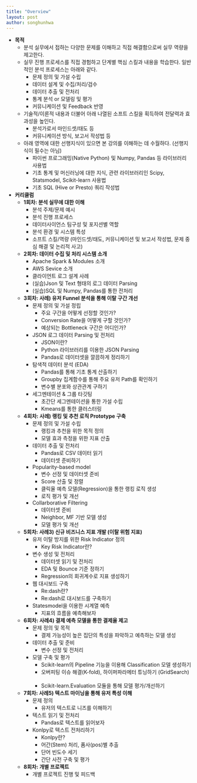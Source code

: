 ```yaml
---
title: "Overview"
layout: post
author: songhunhwa
---
```


- **목적**
	- 분석 실무에서 접하는 다양한 문제를 이해하고 직접 해결함으로써 실무 역량을 제고한다.
	- 실무 진행 프로세스를 직접 경험하고 단계별 핵심 스킬과 내용을 학습한다. 일반적인 분석 프로세스는 아래와 같다.
		- 문제 정의 및 가설 수립
		- 데이터 설계 및 수집/처리/검수
		- 데이터 추출 및 전처리
		- 통계 분석 or 모델링 및 평가
		- 커뮤니케이션 및 Feedback 반영
	- 기술적/이론적 내용과 더불어 아래 나열된 소프트 스킬을 획득하여 전달력과 효과성을 높인다.
		- 분석가로서 마인드셋/태도 등
		- 커뮤니케이션 방식, 보고서 작성법 등
	- 아래 영역에 대한 선행지식이 있으면 본 강의를 이해하는 데 수월하다. (선행지식이 필수는 아님) 
		- 파이썬 프로그래밍(Native Python) 및 Numpy, Pandas 등 라이브러리 사용법
		- 기초 통계 및 머신러닝에 대한 지식, 관련 라이브러리인 Scipy, Statsmodel, Scikit-learn 사용법
		- 기초 SQL (Hive or Presto) 쿼리 작성법
- **커리큘럼**
	- **1회차: 분석 실무에 대한 이해**
		- 분석 주제/문제 예시
		- 분석 진행 프로세스
		- 데이터사이언스 팀구성 및 포지션별 역할
		- 분석 환경 및 시스템 특성
		- 소프트 스킬/역량 (마인드셋/태도, 커뮤니케이션 및 보고서 작성법, 문제 중심 해결 및 논리적 사고)
	- **2회차: 데이터 수집 및 처리 시스템 소개**
		- Apache Spark & Modules 소개
		- AWS Sevice 소개
		- 클라이언트 로그 설계 사례 
		- (실습)Json 및 Text 형태의 로그 데이터 Parsing
		- (실습)SQL 및 Numpy, Pandas를 통한 전처리 
	- **3회차: 사례) 유저 Funnel 분석을 통해 이탈 구간 개선**
		- 문제 정의 및 가설 정립
			- 주요 구간을 어떻게 선정할 것인가?
			- Conversion Rate을 어떻게 구할 것인가?
			- 예상되는 Bottleneck 구간은 어디인가?
		- JSON 로그 데이터 Parsing 및 전처리
			- JSON이란?
			- Python 라이브러리를 이용한 JSON Parsing
			- Pandas로 데이터셋을 깔끔하게 정리하기 
		- 탐색적 데이터 분석 (EDA)
			- Pandas를 통해 기초 통계 산출하기
			- Groupby 집계함수를 통해 주요 유저 Path를 확인하기
			- 변수별 분포와 상관관계 구하기
		- 세그멘테이션 & 그룹 타깃팅
			- 초간단 세그멘테이션을 통한 가설 수립
			- Kmeans를 통한 클러스터링
	- **4회차: 사례) 랭킹 및 추천 로직 Prototype 구축**
		- 문제 정의 및 가설 수립
			- 랭킹과 추천을 위한 목적 정의
			- 모델 효과 측정을 위한 지표 산출
		- 데이터 추출 및 전처리
			- Pandas로 CSV 데이터 읽기
			- 데이터셋 준비하기
		- Popularity-based model
			- 변수 선정 및 데이터셋 준비
			- Score 산출 및 정렬	
			- 클릭율 예측 모델(Regression)을 통한 랭킹 로직 생성
			- 로직 평가 및 개선
		- Collarborative Filtering
			- 데이터셋 준비
			- Neighbor, MF 기반 모델 생성
			- 모델 평가 및 개선
	- **5회차: 사례3) 신규 비즈니스 지표 개발 (이탈 위험 지표)**
		- 유저 이탈 방지를 위한 Risk Indicator 정의
			- Key Risk Indicator란?
		- 변수 생성 및 전처리
			- 데이터셋 읽기 및 전처리
			- EDA 및 Bounce 기준 정하기
			- Regression의 회귀계수로 지표 생성하기
		- 웹 대시보드 구축
			- Re:dash란?
			- Re:dash로 대시보드를 구축하기
		- Statesmodel을 이용한 시계열 예측
			- 지표의 흐름을 예측해보자
	- **6회차: 사례4) 결제 예측 모델을 통한 결제율 제고**
		- 문제 정의 및 목적
			- 결제 가능성이 높은 집단의 특성을 파악하고 예측하는 모델 생성
		- 데이터 추출 및 준비
			- 변수 선정 및 전처리
		- 모델 구축 및 평가
			- Scikit-learn의 Pipeline 기능을 이용해 Classification 모델 생성하기
			- 오버피팅 이슈 해결(K-fold), 하이퍼파라메터 튜닝하기 (GridSearch)      
			- Scikit-learn.Evaluation 모듈을 통해 모델 평가/개선하기
	- **7회차: 사례5) 텍스트 마이닝을 통해 유저 특성 이해**
		- 문제 정의
			- 유저의 텍스트로 니즈를 이해하기
		- 텍스트 읽기 및 전처리
			- Pandas로 텍스트를 읽어보자
		- Konlpy로 텍스트 전처리하기
			- Konlpy란?
			- 어간(Stem) 처리, 품사(pos)별 추출
			- 단어 빈도수 세기
			- 간단 사전 구축 및 평가
	- **8회차: 개별 프로젝트**
		- 개별 프로젝트 진행 및 피드백
